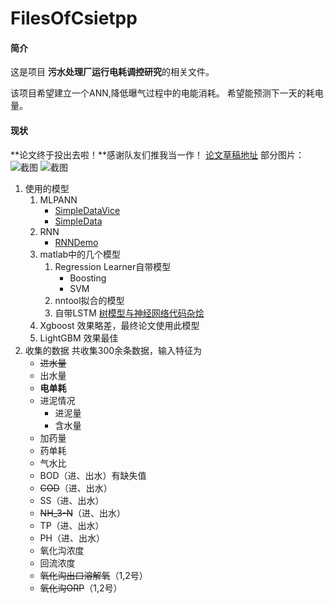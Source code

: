 #  FilesOfCsietpp

#### 简介
这是项目 **污水处理厂运行电耗调控研究**的相关文件。


该项目希望建立一个ANN,降低曝气过程中的电能消耗。
希望能预测下一天的耗电量。
#### 现状
**论文终于投出去啦！**感谢队友们推我当一作！
[论文草稿地址](https://gitee.com/nonaddress/FilesOfCsietpp/blob/master/%E6%B0%B4%E6%99%BA%E8%83%BD%E7%A0%94%E8%AE%A8%E4%BC%9A%E8%8D%89%E7%A8%BF.pdf)
部分图片：
![截图](https://imgtu.com/i/q6QirV)
![截图](https://imgtu.com/i/q6QcGj)
1. 使用的模型
    1. MLPANN
        - [SimpleDataVice](https://gitee.com/nonaddress/FilesOfCsietpp/blob/master/SimpleDataVice.py)
        - [SimpleData](https://gitee.com/nonaddress/FilesOfCsietpp/blob/master/SimpleData.py)
    2. RNN
        - [RNNDemo](https://gitee.com/nonaddress/FilesOfCsietpp/blob/master/RNNForSimpleData.py)
    3. matlab中的几个模型
        1. Regression Learner自带模型 
            - Boosting
            - SVM
        2. nntool拟合的模型
        3. 自带LSTM
    [树模型与神经网络代码杂烩](https://gitee.com/nonaddress/FilesOfCsietpp/blob/master/NoteBook.py)
    4. Xgboost
        效果略差，最终论文使用此模型
    5. LightGBM
        效果最佳
2. 收集的数据
共收集300余条数据，输入特征为
    - ~~进水量~~
    - 出水量
    - **电单耗**
    - 进泥情况
      - 进泥量
      - 含水量
    - 加药量
    - 药单耗
    - 气水比
    - BOD（进、出水）有缺失值
    - ~~COD~~（进、出水）
    - SS（进、出水）
    - ~~NH_3-N~~（进、出水）
    - TP（进、出水）
    - PH（进、出水）
    - 氧化沟浓度
    - 回流浓度
    - ~~氧化沟出口溶解氧~~（1,2号）
    - ~~氧化沟ORP~~（1,2号）
